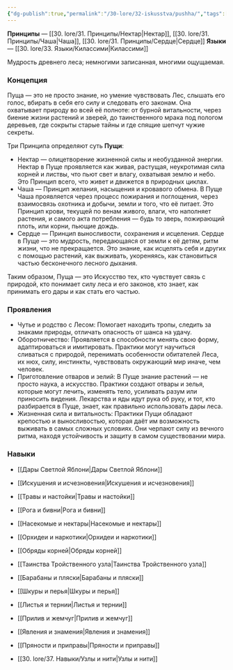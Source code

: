 ```yaml
---
{"dg-publish":true,"permalink":"/30-lore/32-iskusstva/pushha/","tags":["незримое/искусство"]}
---
```


**Принципы** — [[30. lore/31. Принципы/Нектар\|Нектар]], [[30. lore/31. Принципы/Чаша\|Чаша]], [[30. lore/31. Принципы/Сердце\|Сердце]]
**Языки** — [[30. lore/33. Языки/Килассими\|Килассими]]

Мудрость древнего леса; немногими записанная, многими ощущаемая. 
### Концепция
Пуща — это не просто знание, но умение чувствовать Лес, слышать его голос, вбирать в себя его силу и следовать его законам. Она охватывает природу во всей её полноте: от бурной витальности, через биение жизни растений и зверей, до таинственного мрака под пологом деревьев, где сокрыты старые тайны и где спящие шепчут чужие секреты.

Три Принципа определяют суть **Пущи**:

- Нектар — олицетворение жизненной силы и необузданной энергии. Нектар в Пуще проявляется как живая, растущая, неукротимая сила корней и листвы, что пьют свет и влагу, охватывая землю и небо. Это Принцип всего, что живет и движется в природных циклах.
- Чаша — Принцип желания, насыщения и кровавого обмена. В Пуще Чаша проявляется через процесс пожирания и поглощения, через взаимосвязь охотника и добычи, земли и того, что её питает. Это Принцип крови, текущей по венам живого, влаги, что наполняет растения, и самого акта потребления — будь то зверь, пожирающий плоть, или корни, пьющие дождь.
- Сердце — Принцип выносливости, сохранения и исцеления. Сердце в Пуще — это мудрость, передающаяся от земли к её детям, ритм жизни, что не прекращается. Это знание, как исцелять себя и других с помощью растений, как выживать, укореняясь, как становиться частью бесконечного лесного дыхания.

Таким образом, Пуща — это Искусство тех, кто чувствует связь с природой, кто понимает силу леса и его законов, кто знает, как принимать его дары и как стать его частью.
### Проявления
- Чутье и родство с Лесом: Помогает находить тропы, следить за знаками природы, отличать опасность от шанса на удачу.
- Оборотничество: Проявляется в способности менять свою форму, адаптироваться и имитировать. Практики могут научиться сливаться с природой, перенимать особенности обитателей Леса, их нюх, силу, инстинкты, чувствовать окружающий мир иначе, чем человек.
- Приготовление отваров и зелий: В Пуще знание растений — не просто наука, а искусство. Практики создают отвары и зелья, которые могут лечить, изменять тело, усиливать разум или приносить видения. Лекарства и яды идут рука об руку, и тот, кто разбирается в Пуще, знает, как правильно использовать дары леса.
- Жизненная сила и витальность: Практики Пущи обладают крепостью и выносливостью, которая даёт им возможность выживать в самых сложных условиях. Они черпают силу из вечного ритма, находя устойчивость и защиту в самом существовании мира.
### Навыки
- [[Дары Светлой Яблони\|Дары Светлой Яблони]]
- [[Искушения и исчезновения\|Искушения и исчезновения]]
- [[Травы и настойки\|Травы и настойки]]
- [[Рога и бивни\|Рога и бивни]]
- [[Насекомые и нектары\|Насекомые и нектары]]
- [[Орхидеи и наркотики\|Орхидеи и наркотики]]
- [[Обряды корней\|Обряды корней]]
- [[Таинства Тройственного узла\|Таинства Тройственного узла]]

- [[Барабаны и пляски\|Барабаны и пляски]]
- [[Шкуры и перья\|Шкуры и перья]]
- [[Листья и тернии\|Листья и тернии]]
- [[Прилив и жемчуг\|Прилив и жемчуг]]
- [[Явления и знамения\|Явления и знамения]]
- [[Пряности и приправы\|Пряности и приправы]]
- [[30. lore/37. Навыки/Узлы и нити\|Узлы и нити]]
